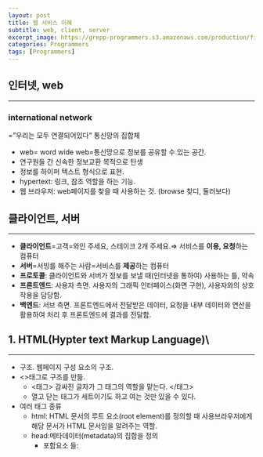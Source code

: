 ```yaml
---
layout: post
title: 웹 서비스 이해
subtitle: web, client, server
excerpt_image: https://grepp-programmers.s3.amazonaws.com/production/file_resource/6737/Dev_Thumnail_Web_Full_Stack_4th.png
categories: Programmers
tags: [Programmers]
---
```



## 인터넷,  web

---

### international network
=”우리는 모두 연결되어있다”  통신망의 집합체

- web= word wide web=통신망으로 정보를 공유할 수 있는 공간.
- 연구원들 간 신속한 정보교환 목적으로 탄생
- 정보를 하이퍼 텍스트 형식으로 표현.
- hypertext: 링크, 참조 역할을 하는 기능.
- 웹 브라우저:  web페이지를 찾을 때 사용하는 것. (browse 찾디, 둘러보다)

## 클라이언트, 서버

---

- **클라이언트**=고객=와인 주세요, 스테이크 2개 주세요.⇒ 서비스를 **이용, 요청**하는 컴퓨터
- **서버**=서빙를 해주는 사람=서비스를 **제공**하는 컴퓨터
- **프로토콜**: 클라이언트와 서버가 정보를 보낼 때(인터넷을 통하여) 사용하는 틀, 약속
- **프론트엔드**: 사용자 측면. 사용자의 그래픽 인터페이스(화면 구현), 사용자와의 상호작용을 담당함.
- **백엔드**: 서브 측면. 프론트엔드에서 전달받은 데이터, 요청을 내부 데이터와 연산을 활용하여 처리 후 프론트엔드에 결과를 전달함.

## 1. HTML(Hypter text Markup Language)\

---

- 구조. 웹페이지 구성 요소의 구조.
- <>태그로 구조를 만듦.
    - <태그> 감싸진 글자가 그 태그의 역할을 맡는다. </태그>
    - 열고 닫는 태그가 세트이기도 하고 여는 것만 있을 수 있다.
- 여러 태그 종류
    - html: HTML 문서의 루트 요소(root element)를 정의할 때 사용브라우저에게 해당 문서가 HTML 문서임을 알려주는 역할.
    - head:메타데이터(metadata)의 집합을 정의
        - 포함요소 들: <title><style><base><link><meta><script><noscript>
            - meta:해당 문서에 대한 정보인 메타데이터(metadata)를 정의. ex) 검색 엔진을 위한 키워드(keyword)를 정의할 때 <meta name="keyword" content="HTML, meta, tag, element, reference">
    - body: 모든 콘텐츠를 포함하는 영역 정의, 여러 HTML 요소들을 하나로 묶어주어 스타일(CSS)을 변경하거나 께 웹 페이지의 레이아웃(layout)을 설정함. 
    자바스크립트로 특정 작업을 수행하기 위한 일종의 **컨테이너**(container)로 자주 사용됨.
    - title: 문서 제목 정의
        - 두 개 이상의 <title> 요소 정의 불가
    - div: 특정 영역(division)이나 구획(section)을 정의
    - a: 닻을 내려 다른 페이지로 가겠다.
        - 속성값
            - **href**(hypertext reference): 이동 링크 정의
    - br: Enter값. \n
    - b: 굵게 (단순 텍스트 진하게)
    - strong: 굵게(중요한 부분을 브라우저에 알림)
    - h1,h2,h3
    - form: 제출 양식 칸.
    - input:
        - type
            - text
            - password
            - button
        - value
    - 이외: script, link, img, span, p, li, u,style

## 2. CSS

- Cascading Style Sheets. HTML을 꾸며주는 언어(태그 당)
- 적용 방법
    - inline: HTML 태그 안에 같이 작성
        - HTML 태그 한쌍 <태그>text </태그>를  element라 부름.
    - 내부 스타일 시트: HTML문서 안에 같이 작성(head의 <style>안에 작성)
    - 외부 스타일 시트: HTML 문서 밖에 작성 후 연결.
        - head에 link로 연결. rel=”stylesheet”와 href=”파일명.css”

- 주석
    - html : <!— 주석—>
    - css: /* 주석 */
- 지정 방법
    - 태그: h1{}
    - **id: 하나의 태그에만 적용 가능. #이름**
    - **class: 여러 태그에 동시 적용 가능, 재사용 가능**
    - **.이름**
- **id와 다르게 class는 중복 사용 가능하고, 값을 여러 개 줄 땐 class="first second"처럼 띄어쓰기로 구분하고, .class값 이라는 형태로 제어**
- ID 는 스타일을 지정할 때 한 가지만 지정해서 쓰는 이름이다.(표기방식은 #이름)
- > 하나의 문서에 고유한 Id 하나 밖에 쓸 수 없습니다.
- class 는 그룹으로 묶어서 스타일을 지정할 때 쓰는 이름이다.(표기방식은 .이름)
- > 하나의 문서에 여러번 쓸수 있다. 고유값이 아님.

## 3. Javascript

---

- HTML 요소를 선택하여 제어할 수 있는 스크립트 언어
    - script: 대본처럼 그 요소에게 행동을 지시하는 것.
- 적용 방법
    - 인라인: 사용자와의 상호작용이 있을 때만 가능.
        - 버튼을 누른다. 키보드를 누른다.  등.. html 에서 속성은 on~으로 시작함.
    - 내부 스크립트
        - body 맨 끝에 <script>로 적용함.
    - 외부 스크립트
- 함수: 특정 기능을 수행하는 코드 덩어리
    - function 함수이름(){  }
- 태그 찾기
    - tag: document.getElementByName(’태그 이름’)
    - id: document.getElementById(’아이디)
    - class: document.getElementsByClassName(’클래스 이름’)
        - document=해당 HTML문서
    - 값을 가져오려면 document.getElementBy~(이름’).**value**로 가져옴
- 조건문
    - if( ) {} else() {}
- 변수 정의
    - var:  안 씀. 원래는  var
    - let: 값 변경 가능
    - const: 값 변경 불가능. 상수
